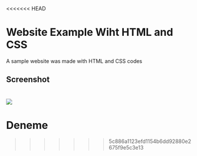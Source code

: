 <<<<<<< HEAD
<h1> Website Example Wiht HTML and CSS </h1>

<p> A sample website was made with HTML and CSS codes </p>

<h2> Screenshot </h2>

![](ekran.gif)
=======
# Deneme
>>>>>>> 5c886a1123efd1154b6dd92880e2675f9e5c3e13
